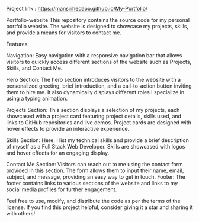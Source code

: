 Project link : https://mansiiihedaoo.github.io/My-Portfolio/

Portfolio-website
This repository contains the source code for my personal portfolio website. The website is designed to showcase my projects, skills, and provide a means for visitors to contact me.

Features:

Navigation: Easy navigation with a responsive navigation bar that allows visitors to quickly access different sections of the website such as Projects, Skills, and Contact Me.

Hero Section: The hero section introduces visitors to the website with a personalized greeting, brief introduction, and a call-to-action button inviting them to hire me. It also dynamically displays different roles I specialize in using a typing animation.

Projects Section: This section displays a selection of my projects, each showcased with a project card featuring project details, skills used, and links to GitHub repositories and live demos. Project cards are designed with hover effects to provide an interactive experience.

Skills Section: Here, I list my technical skills and provide a brief description of myself as a Full Stack Web Developer. Skills are showcased with logos and hover effects for an engaging display.

Contact Me Section: Visitors can reach out to me using the contact form provided in this section. The form allows them to input their name, email, subject, and message, providing an easy way to get in touch. Footer: The footer contains links to various sections of the website and links to my social media profiles for further engagement.

Feel free to use, modify, and distribute the code as per the terms of the license. If you find this project helpful, consider giving it a star and sharing it with others!
